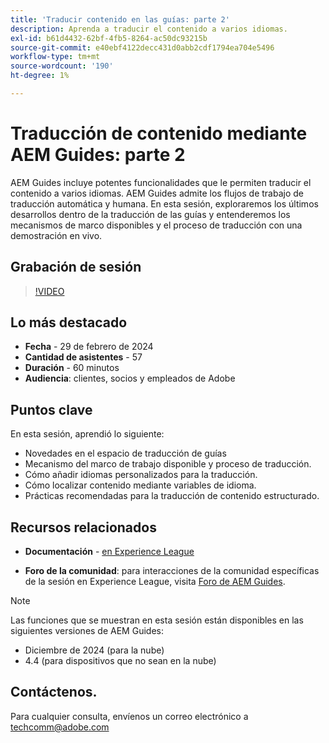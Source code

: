 ```yaml
---
title: 'Traducir contenido en las guías: parte 2'
description: Aprenda a traducir el contenido a varios idiomas.
exl-id: b61d4432-62bf-4fb5-8264-ac50dc93215b
source-git-commit: e40ebf4122decc431d0abb2cdf1794ea704e5496
workflow-type: tm+mt
source-wordcount: '190'
ht-degree: 1%

---
```


# Traducción de contenido mediante AEM Guides: parte 2

AEM Guides incluye potentes funcionalidades que le permiten traducir el contenido a varios idiomas. AEM Guides admite los flujos de trabajo de traducción automática y humana. En esta sesión, exploraremos los últimos desarrollos dentro de la traducción de las guías y entenderemos los mecanismos de marco disponibles y el proceso de traducción con una demostración en vivo.


## Grabación de sesión

>[!VIDEO](https://video.tv.adobe.com/v/3427661/languagevariables-nativepdf-translation)

## Lo más destacado

- **Fecha** - 29 de febrero de 2024
- **Cantidad de asistentes** - 57
- **Duración** - 60 minutos
- **Audiencia**: clientes, socios y empleados de Adobe

## Puntos clave

En esta sesión, aprendió lo siguiente:
- Novedades en el espacio de traducción de guías
- Mecanismo del marco de trabajo disponible y proceso de traducción.
- Cómo añadir idiomas personalizados para la traducción.
- Cómo localizar contenido mediante variables de idioma.
- Prácticas recomendadas para la traducción de contenido estructurado.


## Recursos relacionados

- **Documentación** - [en Experience League](https://experienceleague.adobe.com/docs/experience-manager-guides/using/user-guide/translate-content/translation.html?lang=en)

- **Foro de la comunidad**: para interacciones de la comunidad específicas de la sesión en Experience League, visita [Foro de AEM Guides](https://experienceleaguecommunities.adobe.com/t5/experience-manager-guides/bd-p/xml-documentation-discussions?profile.language=es).


>[!NOTE]
>
> Las funciones que se muestran en esta sesión están disponibles en las siguientes versiones de AEM Guides:
> - Diciembre de 2024 (para la nube)
> - 4.4 (para dispositivos que no sean en la nube)



## Contáctenos.

Para cualquier consulta, envíenos un correo electrónico a <techcomm@adobe.com>
